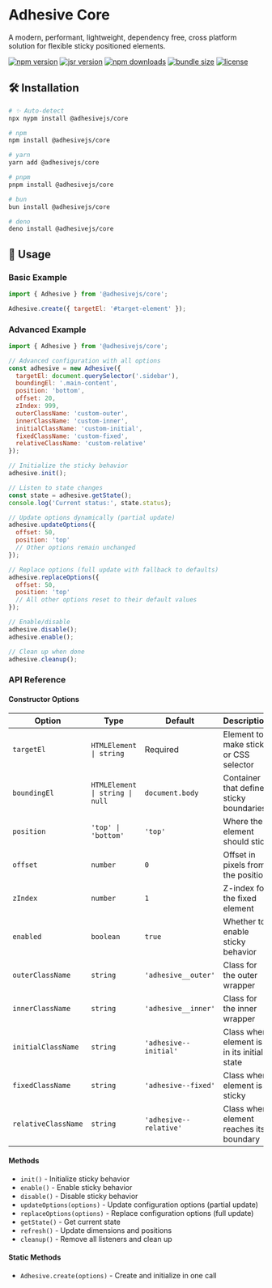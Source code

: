 # Adhesive Core

A modern, performant, lightweight, dependency free, cross platform solution for flexible sticky positioned elements.

[![npm version](https://img.shields.io/npm/v/@adhesivejs/core?color=4c207d)](https://npmjs.com/package/@adhesivejs/core)
[![jsr version](https://img.shields.io/jsr/v/@adhesivejs/core?color=4c207d)](https://jsr.io/@adhesivejs/core)
[![npm downloads](https://img.shields.io/npm/dm/@adhesivejs/core?color=4c207d)](https://npm.chart.dev/@adhesivejs/core)
[![bundle size](https://img.shields.io/bundlephobia/minzip/@adhesivejs/core?color=4c207d)](https://bundlephobia.com/package/@adhesivejs/core)
[![license](https://img.shields.io/github/license/adhesivejs/adhesive?color=4c207d)](https://github.com/adhesivejs/adhesive/blob/main/LICENSE)

## 🛠️ Installation

```sh
# ✨ Auto-detect
npx nypm install @adhesivejs/core

# npm
npm install @adhesivejs/core

# yarn
yarn add @adhesivejs/core

# pnpm
pnpm install @adhesivejs/core

# bun
bun install @adhesivejs/core

# deno
deno install @adhesivejs/core
```

## 🎨 Usage

### Basic Example

```js
import { Adhesive } from '@adhesivejs/core';

Adhesive.create({ targetEl: '#target-element' });
```

### Advanced Example

```js
import { Adhesive } from '@adhesivejs/core';

// Advanced configuration with all options
const adhesive = new Adhesive({
  targetEl: document.querySelector('.sidebar'),
  boundingEl: '.main-content',
  position: 'bottom',
  offset: 20,
  zIndex: 999,
  outerClassName: 'custom-outer',
  innerClassName: 'custom-inner',
  initialClassName: 'custom-initial',
  fixedClassName: 'custom-fixed',
  relativeClassName: 'custom-relative'
});

// Initialize the sticky behavior
adhesive.init();

// Listen to state changes
const state = adhesive.getState();
console.log('Current status:', state.status);

// Update options dynamically (partial update)
adhesive.updateOptions({
  offset: 50,
  position: 'top'
  // Other options remain unchanged
});

// Replace options (full update with fallback to defaults)
adhesive.replaceOptions({
  offset: 50,
  position: 'top'
  // All other options reset to their default values
});

// Enable/disable
adhesive.disable();
adhesive.enable();

// Clean up when done
adhesive.cleanup();
```

### API Reference

#### Constructor Options

| Option | Type | Default | Description |
|--------|------|---------|-------------|
| `targetEl` | `HTMLElement \| string` | Required | Element to make sticky or CSS selector |
| `boundingEl` | `HTMLElement \| string \| null` | `document.body` | Container that defines sticky boundaries |
| `position` | `'top' \| 'bottom'` | `'top'` | Where the element should stick |
| `offset` | `number` | `0` | Offset in pixels from the position |
| `zIndex` | `number` | `1` | Z-index for the fixed element |
| `enabled` | `boolean` | `true` | Whether to enable sticky behavior |
| `outerClassName` | `string` | `'adhesive__outer'` | Class for the outer wrapper |
| `innerClassName` | `string` | `'adhesive__inner'` | Class for the inner wrapper |
| `initialClassName` | `string` | `'adhesive--initial'` | Class when element is in its initial state |
| `fixedClassName` | `string` | `'adhesive--fixed'` | Class when element is sticky |
| `relativeClassName` | `string` | `'adhesive--relative'` | Class when element reaches its boundary |

#### Methods

- `init()` - Initialize sticky behavior
- `enable()` - Enable sticky behavior
- `disable()` - Disable sticky behavior
- `updateOptions(options)` - Update configuration options (partial update)
- `replaceOptions(options)` - Replace configuration options (full update)
- `getState()` - Get current state
- `refresh()` - Update dimensions and positions
- `cleanup()` - Remove all listeners and clean up

#### Static Methods

- `Adhesive.create(options)` - Create and initialize in one call
